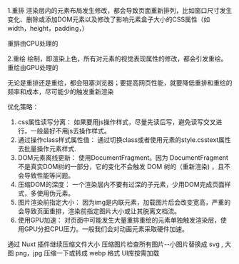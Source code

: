 1.重排
渲染层内的元素布局发生修改，都会导致页面重新排列，比如窗口尺寸发生变化、删除或添加DOM元素以及修改了影响元素盒子大小的CSS属性（如width，height，padding，）

重排由CPU处理的

2.重绘
绘制，即渲染上色，所有对元素的视觉表现属性的修改，都会引发重绘。
重绘由GPU处理的

无论是重排还是重绘，都会阻塞浏览器；要提高网页性能，就要降低重排和重绘的频率和成本，尽可能少的触发重新渲染

优化策略：
1. css属性读写分离： 如果要用js操作样式，尽量先读后写，避免读写交叉进行，一般最好不用js去操作样式。
2. 通过操作class样式属性值： 通过切换class或者使用元素的style.csstext属性去批量操作元素样式.
3. DOM元素离线更新： 使用DocumentFragment。因为 DocumentFragment 不是真实DOM树的一部分，它的变化不会触发 DOM 树的（重新渲染) ，且不会导致性能等问题。
4. 压缩DOM的深度： 一个渲染层内不要有过深的子元素，少用DOM完成页面样式，多使用伪元素。
5. 图片渲染前指定大小： 因为img是内联元素，加载图片后会改变宽高，严重的会导致页面重排，渲染前指定图片大小或让其脱离文档流。
6. 使用GPU加速： 对页面中可能发生大量重排重绘的元素单独触发渲染层，使用GPU分担CPU压力。一般我们会对动画元素采取硬件加速。

通过 Nuxt 插件继续压缩文件大小
压缩图片检查所有图片--小图片替换成 svg , 大图 png，jpg 压缩一下或转成 webp 格式
UI库按需加载